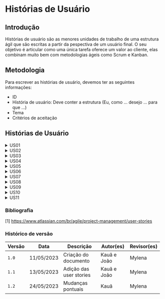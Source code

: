 # Histórias de Usuário

## Introdução
Histórias de usuário são as menores unidades de trabalho de uma estrutura ágil que são escritas a partir da pespectiva de um usuário final. O seu objetivo é articular como uma única tarefa oferece um valor ao cliente, elas combinam muito bem com metodologias ágeis como Scrum e Kanban.

## Metodologia 
Para escrever as histórias de usuário, devemos ter as seguintes informações:

- ID
- História de usuário: Deve conter a estrutura (Eu, como ... desejo ... para que ...)
- Tema
- Critérios de aceitação

## Histórias de Usuário

<details>
   <summary>US01</summary>
   <table>
      <thead>
         <tr>
            <th>Descrição</th>
            <th>Tema</th>
            <th>Critérios de aceitação</th>
         </tr>
      </thead>
      <tbody>
         <tr>
           <td>Eu, como usuário, desejo escrever uma nota com tamanho de minha preferência para que eu possa desenvolver minhas notas na aplicação.</td>
           <td>Notas</td>
           <td>Poder escrever notas de tamanho variável.</td>
         </tr>
      </tbody>
   </table>
   <div style="text-align: center">
      <p> Tabela 1: História de Usuário 1 (Fonte: Autores, 2023).</p>
   </div>
</details>

<details>
   <summary>US02</summary>
   <table>
      <thead>
         <tr>
            <th>Descrição</th>
            <th>Tema</th>
            <th>Critérios de aceitação</th>
         </tr>
      </thead>
      <tbody>
         <tr>
           <td>Eu, como usuário, desejo visualizar minhas notas, para que eu possa desenvolver minhas notas na aplicação.</td>
           <td>Notas</td>
           <td>Poder visualizar minhas notas na aplicação.</td>
         </tr>
      </tbody>
   </table>
   <div style="text-align: center">
      <p> Tabela 2: História de Usuário 2 (Fonte: Autores, 2023).</p>
   </div>
</details>

<details>
   <summary>US03</summary>
   <table>
      <thead>
         <tr>
            <th>Descrição</th>
            <th>Tema</th>
            <th>Critérios de aceitação</th>
         </tr>
      </thead>
      <tbody>
         <tr>
           <td>Eu, como usuário, desejo editar minhas notas, para que eu possa desenvolver minhas notas na aplicação.</td>
           <td>Notas</td>
           <td>Poder editar minhas notas.</td>
         </tr>
      </tbody>
   </table>
   <div style="text-align: center">
      <p> Tabela 3: História de Usuário 3 (Fonte: Autores, 2023).</p>
   </div>
</details>

<details>
   <summary>US04</summary>
   <table>
      <thead>
         <tr>
            <th>Descrição</th>
            <th>Tema</th>
            <th>Critérios de aceitação</th>
         </tr>
      </thead>
      <tbody>
         <tr>
           <td>Eu, como usuário, desejo poder recuperar minhas notas após movê-las para a lixeira.</td>
           <td>Notas</td>
           <td>Ser capaz de recuperar dados deletados.</td>
         </tr>
      </tbody>
   </table>
   <div style="text-align: center">
      <p> Tabela 4: História de Usuário 4 (Fonte: Autores, 2023).</p>
   </div>
</details>

<details>
   <summary>US05</summary>
   <table>
      <thead>
         <tr>
            <th>Descrição</th>
            <th>Tema</th>
            <th>Critérios de aceitação</th>
         </tr>
      </thead>
      <tbody>
         <tr>
           <td>Eu, como usuário, desejo utilizar o aplicativo em diversas plataformas para que eu possa ter mais conforto para manipular minhas notas.</td>
           <td>Sistema</td>
           <td>Aplicativo oferecer suporte para diversos sistemas operacionais.</td>
         </tr>
      </tbody>
   </table>
   <div style="text-align: center">
      <p> Tabela 5: História de Usuário 5 (Fonte: Autores, 2023).</p>
   </div>
</details>

<details>
   <summary>US06</summary>
   <table>
      <thead>
         <tr>
            <th>Descrição</th>
            <th>Tema</th>
            <th>Critérios de aceitação</th>
         </tr>
      </thead>
      <tbody>
         <tr>
           <td>Eu, como usuário, desejo poder enviar e receber notas de múltiplas plataformas.</td>
           <td> Sistema</td>
           <td>- Ser capaz de enviar notas para dispositivos diferentes.</br>
               - Ser capaz de receber notas de plataformas diferentes.
          </td>
         </tr>
      </tbody>
   </table>
   <div style="text-align: center">
      <p> Tabela 6: História de Usuário 6 (Fonte: Autores, 2023).</p>
   </div>
</details>

<details>
   <summary>US07</summary>
   <table>
      <thead>
         <tr>
            <th>Descrição</th>
            <th>Tema</th>
            <th>Critérios de aceitação</th>
         </tr>
      </thead>
      <tbody>
         <tr>
           <td>Eu, como usuário, desejo excluir minhas notas para que eu possa me organizar melhor no aplicativo.</td>
           <td>Notas</td>
           <td>Ser capaz de excluir as notas.</td>
         </tr>
      </tbody>
   </table>
   <div style="text-align: center">
      <p> Tabela 7: História de Usuário 7 (Fonte: Autores, 2023).</p>
   </div>
</details>


<details>
   <summary>US08</summary>
   <table>
      <thead>
         <tr>
            <th>Descrição</th>
            <th>Tema</th>
            <th>Critérios de aceitação</th>
         </tr>
      </thead>
      <tbody>
         <tr>
           <td>Eu, como usuário, desejo separar minhas notas com tags, e filtrá-las caso queira.</td>
           <td>Notas</td>
           <td>
            - Poder utilizar de tags editáveis. </br>
            - Poder filtrar minhas notas usando as tags.</td>
         </tr>
      </tbody>
   </table>
   <div style="text-align: center">
      <p> Tabela 8: História de Usuário 8 (Fonte: Autores, 2023).</p>
   </div>
</details>

<details>
   <summary>US09</summary>
   <table>
      <thead>
         <tr>
            <th>Descrição</th>
            <th>Tema</th>
            <th>Critérios de aceitação</th>
         </tr>
      </thead>
      <tbody>
         <tr>
           <td>Eu, como usuário, desejo separar minhas notas em pastas para que eu possa me organizar melhor no aplicativo.</td>
           <td>Notas</td>
           <td>Ser capaz de organizar as notas em pastas.</td>
         </tr>
      </tbody>
   </table>
   <div style="text-align: center">
      <p> Tabela 9: História de Usuário 9 (Fonte: Autores, 2023).</p>
   </div>
</details>

<details>
   <summary>US10</summary>
   <table>
      <thead>
         <tr>
            <th>Descrição</th>
            <th>Tema</th>
            <th>Critérios de aceitação</th>
         </tr>
      </thead>
      <tbody>
         <tr>
           <td>Eu, como usuário, desejo escrever em Latex ou equivalentes para notas mais acadêmicas.</td>
           <td>Notas</td>
           <td>Poder escrever em outros formatos como o Latex.</td>
         </tr>
      </tbody>
   </table>
   <div style="text-align: center">
      <p> Tabela 10: História de Usuário 10 (Fonte: Autores, 2023).</p>
   </div>
</details>

<details>
   <summary>US11</summary>
   <table>
      <thead>
         <tr>
            <th>Descrição</th>
            <th>Tema</th>
            <th>Critérios de aceitação</th>
         </tr>
      </thead>
      <tbody>
         <tr>
           <td>Eu, como usuário, desejo escrever em Markdown ou equivalente para notas mais bem formatadas.</td>
           <td>Notas</td>
           <td>Poder escrever em Markdown.</td>
         </tr>
      </tbody>
   </table>
   <div style="text-align: center">
      <p> Tabela 11: História de Usuário 11 (Fonte: Autores, 2023).</p>
   </div>
</details>

### Bibliografia
[1] https://www.atlassian.com/br/agile/project-management/user-stories </br>

### Histórico de versão
| Versão | Data | Descrição| Autor(es)| Revisor(es)
|--|--|--|--|--|
| `1.0` |11/05/2023|Criação do documento| Kauã e João | Mylena |
|`1.1` |13/05/2023|Adição das user stories| Kauã e João | Mylena |
|`1.2`|24/05/2023|Mudanças pontuais |Kauã|Mylena|

